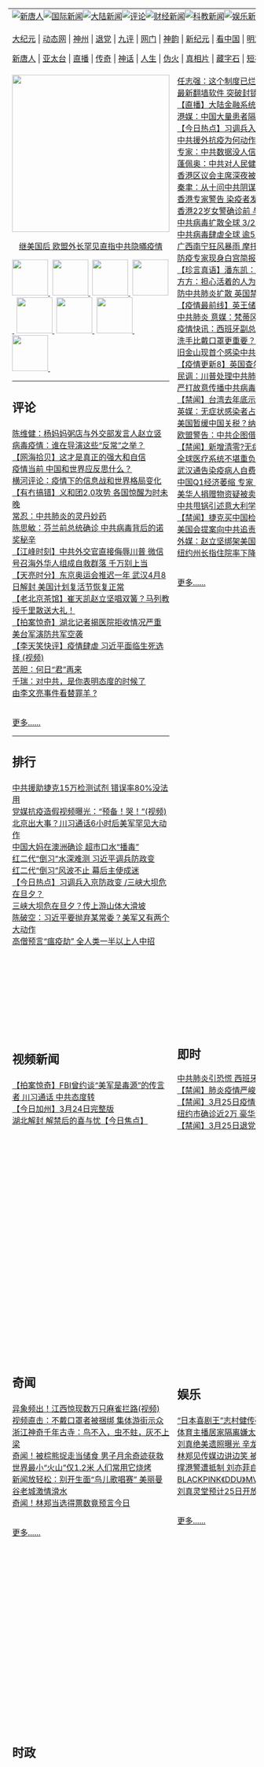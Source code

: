 <a name="1" id="1" target="_blank">&nbsp;</a> <span id="1">&nbsp;</span><table border="0"><tr><td colspan="3" VALIGN=TOP><a href="https://github.com/ukeat2546/ntdtv/blob/master/gb/prog204_1.md#1"><img src="https://raw.githubusercontent.com/ukeat2546/www/master/t/ntdtv/1.jpg" title="新唐人"></a><a href="https://github.com/ukeat2546/ntdtv/blob/master/gb/prog202_1.md#1"><img src="https://raw.githubusercontent.com/ukeat2546/www/master/t/ntdtv/2.jpg" title="国际新闻"></a><a href="https://github.com/ukeat2546/ntdtv/blob/master/gb/prog204_1.md#1"><img src="https://raw.githubusercontent.com/ukeat2546/www/master/t/ntdtv/3.jpg" title="大陆新闻"></a><a href="https://github.com/ukeat2546/ntdtv/blob/master/gb/prog207_1.md#1"><img src="https://raw.githubusercontent.com/ukeat2546/www/master/t/ntdtv/4.jpg" title="评论"></a><a href="https://github.com/ukeat2546/ntdtv/blob/master/gb/prog208_1.md#1"><img src="https://raw.githubusercontent.com/ukeat2546/www/master/t/ntdtv/5.jpg" title="财经新闻"></a><a href="https://github.com/ukeat2546/ntdtv/blob/master/gb/prog209_1.md#1"><img src="https://raw.githubusercontent.com/ukeat2546/www/master/t/ntdtv/6.jpg" title="科教新闻"></a><a href="https://github.com/ukeat2546/ntdtv/blob/master/gb/prog210_1.md#1"><img src="https://raw.githubusercontent.com/ukeat2546/www/master/t/ntdtv/7.jpg" title="娱乐新闻"></a><a href="https://github.com/ukeat2546/ntdtv/blob/master/gb/prog211_1.md#1"><img src="https://raw.githubusercontent.com/ukeat2546/www/master/t/ntdtv/8.jpg" title="体育新闻"></a><a href="https://github.com/ukeat2546/ntdtv/blob/master/gb/headline-news_1.md#1"><img src="https://raw.githubusercontent.com/ukeat2546/www/master/t/ntdtv/9.jpg" title="头条要闻"></a><a href="https://github.com/ukeat2546/ntdtv/blob/master/gb/editor-pickup_1.md#1"><img src="https://raw.githubusercontent.com/ukeat2546/www/master/t/ntdtv/10.jpg" title="编辑推荐"></a><a href="https://github.com/ukeat2546/ntdtv/blob/master/gb/culture-world_1.md#1"><img src="https://raw.githubusercontent.com/ukeat2546/www/master/t/ntdtv/11.jpg" title="博览天下"></a></td></tr><tr><td colspan="3" VALIGN=TOP><p><a href="/7" rel="nofollow">大纪元</a> | <a href="/513" rel="nofollow">动态网</a> | <a href="https://git.io/fjHpv" rel="nofollow">神州</a> | <a href="/8" rel="nofollow">退党</a> | <a href="https://git.io/fjHpU" rel="nofollow">九评</a> | <a href="https://git.io/fjHpT" rel="nofollow">网门</a> | <a href="/4" rel="nofollow">神韵</a> | <a href="https://git.io/fjHpI" rel="nofollow">新纪元</a> | <a href="/11" rel="nofollow">看中国</a> | <a href="/3" rel="nofollow">明慧网</a> | <a href="https://git.io/fjHpq" rel="nofollow">明慧十方</a> | <a href="https://git.io/fj9lQ" rel="nofollow">明慧焦点</a> | <a href="/9" rel="nofollow">希望之声</a> | <a href="https://git.io/fjHpY" rel="nofollow">漫谈党文化</a ></p><p><a href="/5" rel="nofollow">新唐人</a> | <a href="https://git.io/JervF" rel="nofollow">亚太台</a> | <a href="https://git.io/fjHpG" rel="nofollow">直播</a> | <a href="https://git.io/fj9lp" rel="nofollow">传奇</a> | <a href="https://git.io/fj9lX" rel="nofollow">神话</a> | <a href="https://git.io/fjHpZ" rel="nofollow">人生</a> | <a href="https://git.io/fjFNJ" rel="nofollow">伪火</a > | <a href="https://git.io/fjHpc" rel="nofollow">真相片</a> | <a href="https://git.io/fj9lK" rel="nofollow">藏字石</a> | <a href="https://git.io/fj9l5" rel="nofollow">短视频</a> | <a href="https://git.io/fjHpW" rel="nofollow">告诉未来</a > | <a href="https://git.io/fjHpl" rel="nofollow">终级目的</a> | <a href="https://git.io/fj9lM" rel="nofollow">中共活摘</a > | <a href="https://git.io/fjHp4" rel="nofollow">风雨天地行</a></p></td></tr>
<tr><td VALIGN=TOP width="355" height="1000"><a href="https://github.com/aknrvm2933/ntdtv/blob/master/gb/2020/03/25/a102808209.md#1"><img width="320" src="http://i.ntdtv.com/assets/uploads/2020/03/GettyImages-1199162861-360x202.jpg"><p align="center">继美国后  欧盟外长罕见直指中共隐暪疫情</p></a>
<a href="https://github.com/ukeat2546/ntdtv/blob/master/2020/03/25/a102808209.md#1" title="继美国后  欧盟外长罕见直指中共隐暪疫情""><img width="73" src="https://i.ntdtv.com/assets/uploads/2020/03/GettyImages-1199162861-360x202.jpg">&nbsp;</a>
<a href="https://github.com/ukeat2546/ntdtv/blob/master/2020/03/25/a102808504.md#1" title="川普：坚持社交疏离 4口之家得3千4百""><img width="73" src="https://i.ntdtv.com/assets/uploads/2020/03/GettyImages-1207984848-360x202.jpg">&nbsp;</a>
<a href="https://github.com/ukeat2546/ntdtv/blob/master/2020/03/25/a102808463.md#1" title="瘟疫下如何自救 新世纪影视出新片《危难时刻》""><img width="73" src="https://i.ntdtv.com/assets/uploads/2020/03/maxresdefault-2-10-360x202.jpg">&nbsp;</a>
<a href="https://github.com/ukeat2546/ntdtv/blob/master/2020/03/25/a102808468.md#1" title="【禁闻】中共违反世卫规定 各国索赔有法可依""><img width="73" src="https://i.ntdtv.com/assets/uploads/2020/03/2020-03-26_063726-360x202.jpg">&nbsp;</a>
<a href="https://github.com/ukeat2546/ntdtv/blob/master/2020/03/25/a102808433.md#1" title="武汉六成感染者未被发现 解封或存隐忧""><img width="73" src="https://i.ntdtv.com/assets/uploads/2020/03/GettyImages-1208075481-360x202.jpg">&nbsp;</a>
<a href="https://github.com/ukeat2546/ntdtv/blob/master/2020/03/25/a102808414.md#1" title="中共掩盖致瘟疫大流行 美民间 官方齐力追责""><img width="73" src="https://i.ntdtv.com/assets/uploads/2020/03/GettyImages-1208221615-360x202.jpg">&nbsp;</a>
<a href="https://github.com/ukeat2546/ntdtv/blob/master/2020/03/25/a102808106.md#1" title="【重播】3.25美国政府每日疫情发布会（中文同声翻译）""><img width="73" src="https://i.ntdtv.com/assets/uploads/2020/03/maxresdefault-1-22-360x202.jpg">&nbsp;</a>
<a href="https://github.com/ukeat2546/ntdtv/blob/master/2020/03/25/a102808281.md#1" title="首位染疫国家元首 和中共走得近""><img width="73" src="https://i.ntdtv.com/assets/uploads/2020/03/01-12-360x202.jpg">&nbsp;</a>
<br><hr><h2><p><strong>评论</strong></p></h2>
<a href="https://github.com/aknrvm2933/ntdtv/blob/master/2020/03/25/a102808301.md#1">陈维健：杨妈妈粥店与外交部发言人赵立竖</a><br>
<a href="https://github.com/aknrvm2933/ntdtv/blob/master/2020/03/25/a102808296.md#1">病毒疫情：谁在导演这些“反常”之举？</a><br>
<a href="https://github.com/aknrvm2933/ntdtv/blob/master/2020/03/25/a102808089.md#1">【网海拾贝】这才是真正的强大和自信</a><br>
<a href="https://github.com/aknrvm2933/ntdtv/blob/master/2020/03/25/a102807998.md#1">疫情当前 中国和世界应反思什么？</a><br>
<a href="https://github.com/aknrvm2933/ntdtv/blob/master/2020/03/25/a102807987.md#1">横河评论：疫情下的信息战和世界格局变化</a><br>
<a href="https://github.com/aknrvm2933/ntdtv/blob/master/2020/03/25/a102807970.md#1">【有冇搞错】义和团2.0攻势 各国惊醒为时未晚</a><br>
<a href="https://github.com/aknrvm2933/ntdtv/blob/master/2020/03/25/a102807965.md#1">常忍：中共肺炎的灵丹妙药</a><br>
<a href="https://github.com/aknrvm2933/ntdtv/blob/master/2020/03/25/a102807946.md#1">陈思敏：芬兰前总统确诊 中共病毒背后的诺奖秘辛</a><br>
<a href="https://github.com/aknrvm2933/ntdtv/blob/master/2020/03/25/a102807900.md#1">【江峰时刻】中共外交官直接侮辱川普 微信号召海外华人组成自救群落 千万别上当</a><br>
<a href="https://github.com/aknrvm2933/ntdtv/blob/master/2020/03/25/a102807889.md#1">【天亮时分】东京奥运会推迟一年 武汉4月8日解封 美国计划复活节恢复正常</a><br>
<a href="https://github.com/aknrvm2933/ntdtv/blob/master/2020/03/25/a102807885.md#1">【老北京茶馆】崔天凯赵立坚唱双簧？马列教授千里散送大礼！</a><br>
<a href="https://github.com/aknrvm2933/ntdtv/blob/master/2020/03/25/a102807872.md#1">【拍案惊奇】湖北记者揭医院拒收情况严重 美台军演防共军空袭</a><br>
<a href="https://github.com/aknrvm2933/ntdtv/blob/master/2020/03/24/a102807464.md#1">【李天笑快评】疫情肆虐 习近平面临生死选择 (视频)</a><br>
<a href="https://github.com/aknrvm2933/ntdtv/blob/master/2020/03/24/a102807428.md#1">苦胆：何日“君”再来</a><br>
<a href="https://github.com/aknrvm2933/ntdtv/blob/master/2020/03/24/a102807422.md#1">千瑞：对中共，是你表明态度的时候了</a><br>
<a href="https://github.com/aknrvm2933/ntdtv/blob/master/2020/03/24/a102807419.md#1">由李文亮事件看替罪羊 ?</a><br>
<br><p><a href="https://github.com/aknrvm2933/ntdtv/blob/master/gb/nscrw413.md#1">更多......</a></p><hr><h2><p><strong>排行</strong></p></h2>
<a href="https://github.com/aknrvm2933/ntdtv/blob/master/2020/03/24/a102807486.md#1">中共援助捷克15万检测试剂 错误率80%没法用</a><br>
<a href="https://github.com/aknrvm2933/ntdtv/blob/master/2020/03/24/a102806996.md#1">党媒抗疫造假视频曝光：“预备！哭！”(视频)</a><br>
<a href="https://github.com/aknrvm2933/ntdtv/blob/master/2020/03/24/a102806903.md#1">北京出大事？川习通话6小时后美军罕见大动作</a><br>
<a href="https://github.com/aknrvm2933/ntdtv/blob/master/2020/03/24/a102806900.md#1">中国大妈在澳洲确诊 超市口水“播毒”</a><br>
<a href="https://github.com/aknrvm2933/ntdtv/blob/master/2020/03/25/a102807907.md#1">红二代“倒习”水深难测 习近平调兵防政变</a><br>
<a href="https://github.com/aknrvm2933/ntdtv/blob/master/2020/03/24/a102806878.md#1">红二代“倒习”风波不止 幕后主使成迷</a><br>
<a href="https://github.com/aknrvm2933/ntdtv/blob/master/2020/03/25/a102808010.md#1">【今日热点】习调兵入京防政变 /三峡大坝危在旦夕？</a><br>
<a href="https://github.com/aknrvm2933/ntdtv/blob/master/2020/03/25/a102807988.md#1">三峡大坝危在旦夕？传上游山体大滑坡</a><br>
<a href="https://github.com/aknrvm2933/ntdtv/blob/master/2020/03/24/a102806857.md#1">陈破空：习近平要抛弃某常委？美军又有两个大动作</a><br>
<a href="https://github.com/aknrvm2933/ntdtv/blob/master/2020/03/25/a102807769.md#1">高僧预言“瘟疫劫” 全人类一半以上人中招</a><br>
</td><td VALIGN=TOP width="352" nowrap>
<a href="https://github.com/aknrvm2933/ntdtv/blob/master/2020/03/26/a102808592.md#1">任志强：这个制度已烂透 必须推倒这堵墙(视频)</a><br>
<a href="https://github.com/aknrvm2933/ntdtv/blob/master/2020/03/26/a102808561.md#1">最新翻墙软件 突破封锁访问大纪元新唐人</a><br>
<a href="https://github.com/aknrvm2933/ntdtv/blob/master/2020/03/25/a102808110.md#1">【直播】大陆金融系统至少千人染中共病毒 英查尔斯王子染疫</a><br>
<a href="https://github.com/aknrvm2933/ntdtv/blob/master/2020/03/25/a102808055.md#1">港媒：中国大量患者隔离“自然死”埋山林</a><br>
<a href="https://github.com/aknrvm2933/ntdtv/blob/master/2020/03/25/a102808010.md#1">【今日热点】习调兵入京防政变 /三峡大坝危在旦夕？</a><br>
<a href="https://github.com/aknrvm2933/ntdtv/blob/master/2020/03/25/a102808017.md#1">中共援外抗疫为何动作频频？专家揭内幕</a><br>
<a href="https://github.com/aknrvm2933/ntdtv/blob/master/2020/03/26/a102808755.md#1">专家：中共数据没人信 复工会引爆第二波疫情</a><br>
<a href="https://github.com/aknrvm2933/ntdtv/blob/master/2020/03/26/a102808718.md#1">蓬佩奥：中共对人民健康和生活构成严重威胁</a><br>
<a href="https://github.com/aknrvm2933/ntdtv/blob/master/2020/03/26/a102808714.md#1">香港区议会主席深夜被捕 许智峯：公报私仇</a><br>
<a href="https://github.com/aknrvm2933/ntdtv/blob/master/2020/03/26/a102808624.md#1">秦聿：从十问中共阴谋论到天安门自焚十大疑点</a><br>
<a href="https://github.com/aknrvm2933/ntdtv/blob/master/2020/03/26/a102808659.md#1">香港专家警告 染疫者发病首周唾液最毒</a><br>
<a href="https://github.com/aknrvm2933/ntdtv/blob/master/2020/03/26/a102808667.md#1">香港22岁女警确诊前 与30名同事靶场练枪</a><br>
<a href="https://github.com/aknrvm2933/ntdtv/blob/master/2020/03/26/a102808657.md#1">中共病毒扩散全球 3/26最新情报</a><br>
<a href="https://github.com/aknrvm2933/ntdtv/blob/master/2020/03/26/a102808646.md#1">中共病毒肆虐全球 逾50万人连署促世卫秘书长下台</a><br>
<a href="https://github.com/aknrvm2933/ntdtv/blob/master/2020/03/26/a102808628.md#1">广西南宁狂风暴雨 摩托水中飘 (视频)</a><br>
<a href="https://github.com/aknrvm2933/ntdtv/blob/master/2020/03/26/a102808642.md#1">防疫专家现身白宫简报会 击碎中共官媒与川普不合谣言【旧金山焦点】</a><br>
<a href="https://github.com/aknrvm2933/ntdtv/blob/master/2020/03/26/a102808619.md#1">【珍言真语】潘东凯：林郑让中共病毒散布全球</a><br>
<a href="https://github.com/aknrvm2933/ntdtv/blob/master/2020/03/26/a102808620.md#1">方方：担心活着的人为利益 令死者白死</a><br>
<a href="https://github.com/aknrvm2933/ntdtv/blob/master/2020/03/26/a102808617.md#1">防中共肺炎扩散 英国禁足3周 国会暂停开议4周</a><br>
<a href="https://github.com/aknrvm2933/ntdtv/blob/master/2020/03/26/a102808598.md#1">【疫情最前线】英王储确诊 意大利感染或低估九成</a><br>
<a href="https://github.com/aknrvm2933/ntdtv/blob/master/2020/03/26/a102808604.md#1">中共肺炎 意媒：梵蒂冈一神父确诊</a><br>
<a href="https://github.com/aknrvm2933/ntdtv/blob/master/2020/03/26/a102808573.md#1">疫情快讯：西班牙副总理确诊 英国37岁大使去世</a><br>
<a href="https://github.com/aknrvm2933/ntdtv/blob/master/2020/03/26/a102808583.md#1">洗手比戴口罩更重要？别错过6个洗手时间点</a><br>
<a href="https://github.com/aknrvm2933/ntdtv/blob/master/2020/03/26/a102808551.md#1">旧金山现首个感染中共病毒死亡病例</a><br>
<a href="https://github.com/aknrvm2933/ntdtv/blob/master/2020/03/19/a102803661.md#1">【疫情更新8】英国查尔斯王子染病 摩纳哥国王中招</a><br>
<a href="https://github.com/aknrvm2933/ntdtv/blob/master/2020/03/25/a102808335.md#1">民调：川普处理中共肺炎 支持率高达60%</a><br>
<a href="https://github.com/aknrvm2933/ntdtv/blob/master/2020/03/25/a102808421.md#1">严打故意传播中共病毒者 司法部或指控为恐怖分子</a><br>
<a href="https://github.com/aknrvm2933/ntdtv/blob/master/2020/03/25/a102808517.md#1">【禁闻】台湾去年底示警人传人 WHO为何不公告？</a><br>
<a href="https://github.com/aknrvm2933/ntdtv/blob/master/2020/03/25/a102808319.md#1">英媒：无症状感染者占6成 武汉解封恐疫情再爆发</a><br>
<a href="https://github.com/aknrvm2933/ntdtv/blob/master/2020/03/25/a102808455.md#1">美国暂缓中国关税？纳瓦罗：假新闻</a><br>
<a href="https://github.com/aknrvm2933/ntdtv/blob/master/2020/03/25/a102808440.md#1">欧盟警告：中共企图借助疫情扩大政治影响</a><br>
<a href="https://github.com/aknrvm2933/ntdtv/blob/master/2020/03/25/a102808472.md#1">【禁闻】新增清零?无症状感染者或成“游荡毒源”</a><br>
<a href="https://github.com/aknrvm2933/ntdtv/blob/master/2020/03/25/a102808470.md#1">全球医疗系统不堪重负 川普应对获支持</a><br>
<a href="https://github.com/aknrvm2933/ntdtv/blob/master/2020/03/25/a102808361.md#1">武汉通告染疫病人自费治疗 舆论沸腾当局“辟谣”</a><br>
<a href="https://github.com/aknrvm2933/ntdtv/blob/master/2020/03/25/a102808436.md#1">中国Q1经济萎缩 专家﹕美中恐加速脱钩</a><br>
<a href="https://github.com/aknrvm2933/ntdtv/blob/master/2020/03/25/a102808401.md#1">美华人捐赠物资疑被卖回美国 爆料人遭中方威胁</a><br>
<a href="https://github.com/aknrvm2933/ntdtv/blob/master/2020/03/25/a102808363.md#1">中共甩锅引述意大利学者言论 遭本人怒斥恶意扭曲</a><br>
<a href="https://github.com/aknrvm2933/ntdtv/blob/master/2020/03/25/a102808395.md#1">【禁闻】捷克买中国检测盒 准确率不及抛硬币</a><br>
<a href="https://github.com/aknrvm2933/ntdtv/blob/master/2020/03/25/a102808349.md#1">美国会提案向中共追责 索赔疫情造成的巨额损失</a><br>
<a href="https://github.com/aknrvm2933/ntdtv/blob/master/2020/03/25/a102808354.md#1">外媒：赵立坚绑架美国女子推特 甩锅美国</a><br>
<a href="https://github.com/aknrvm2933/ntdtv/blob/master/2020/03/25/a102808386.md#1">纽约州长指住院率下降 社交距离防疫见效</a><br>
<br><p><a href="https://github.com/aknrvm2933/ntdtv/blob/master/gb/nscrw413.md#1">更多......</a></td><td VALIGN=TOP rowspan=50><a href="https://git.io/fj9l0" target="_blank"><img width="130" src="https://raw.githubusercontent.com/ukeat2546/djy/master/gb/130/gudianwu.jpg" title="神韵古典舞技巧表演" alt="神韵古典舞技巧表演"></a><br><a href="https://git.io/fj9la" target="_blank"><img width="130" src="https://raw.githubusercontent.com/ukeat2546/djy/master/gb/130/9ping.jpg" title="九评共产党" alt="九评共产党"></a><br><a href="https://git.io/fj9lr" target="_blank"><img width="130" src="https://raw.githubusercontent.com/ukeat2546/djy/master/gb/130/communism.jpg" title="共产主义终极目的" alt="共产主义终极目的"></a><br><a href="https://git.io/fjFNJ" target="_blank"><img width="130" src="https://raw.githubusercontent.com/ukeat2546/djy/master/gb/130/weihuo.jpg" title="中共的伪火骗局" alt="中共的伪火骗局"></a><br><a href="https://git.io/fj9lK" target="_blank"><img width="130" src="https://raw.githubusercontent.com/ukeat2546/djy/master/gb/130/changzhi.jpg" title="古今奇观-藏字石" alt="古今奇观-藏字石"></a><br><a href="https://git.io/fj9lP" target="_blank"><img width="130" src="https://raw.githubusercontent.com/ukeat2546/djy/master/gb/130/tianan.jpg" title="通往天安门的旅程" alt="通往天安门的旅程"></a><br><a href="https://git.io/fj9lX" target="_blank"><img width="130" src="https://raw.githubusercontent.com/ukeat2546/djy/master/gb/130/weilai.jpg" title="未来人的神话" alt="未来人的神话"></a><br><a href="https://git.io/fj9l1" target="_blank"><img width="130" src="https://raw.githubusercontent.com/ukeat2546/djy/master/gb/130/ji-zy.jpg" title="中共罪恶的活摘" alt="中共罪恶的活摘"></a><br><a href="https://git.io/fj9lM" target="_blank"><img width="130" src="https://raw.githubusercontent.com/ukeat2546/djy/master/gb/130/huozhai.jpg" title="铁证如山" alt="铁证如山"></a><br><a href="https://git.io/fj9lD" target="_blank"><img width="130" src="https://raw.githubusercontent.com/ukeat2546/djy/master/gb/130/4ke.jpg" title="一家四口死于中共暴政" alt="一家四口死于中共暴政"></a><br><a href="https://git.io/fj9ly" target="_blank"><img width="130" src="https://raw.githubusercontent.com/ukeat2546/djy/master/gb/130/jie-di.jpg" title="─弟妹相继死于中共迫害" alt="─弟妹相继死于中共迫害"></a><br><a href="https://git.io/fj9lS" target="_blank"><img width="130" src="https://raw.githubusercontent.com/ukeat2546/djy/master/gb/130/ma-sj.jpg" title="她们许多已经被中共迫害至死" alt="她们许多已经被中共迫害至死"></a><br><a href="https://git.io/fj9l9" target="_blank"><img width="130" src="https://raw.githubusercontent.com/ukeat2546/djy/master/gb/130/shuan-cxl.jpg" title="双城血泪" alt="双城血泪"></a><br><a href="https://git.io/fj9lH" target="_blank"><img width="130" src="https://raw.githubusercontent.com/ukeat2546/djy/master/gb/130/wu-zbh.jpg" title="震撼人心的无罪辩护" alt="震撼人心的无罪辩护"></a><br><a href="https://git.io/fj9lQ" target="_blank"><img width="130" src="https://raw.githubusercontent.com/ukeat2546/djy/master/gb/130/6c10-720.jpg" title="从610到720" alt="从610到720"></a><br><a href="https://git.io/fj9l7" target="_blank"><img width="130" src="https://raw.githubusercontent.com/ukeat2546/djy/master/gb/130/xian-z.jpg" title="中共官员的选择" alt="中共官员的选择"></a><br><a href="https://git.io/fj9l5" target="_blank"><img width="130" src="https://raw.githubusercontent.com/ukeat2546/djy/master/gb/130/1400l.jpg" title="剖析1400例" alt="剖析1400例"></a><br><a href="https://git.io/fj9lb" target="_blank"><img width="130" src="https://raw.githubusercontent.com/ukeat2546/djy/master/gb/130/425.jpg" title="万人上访真相" alt="万人上访真相"></a><br><a href="https://git.io/fj9lN" target="_blank"><img width="130" src="https://raw.githubusercontent.com/ukeat2546/djy/master/gb/130/qing-h.jpg" title="被中共迫害的清华学子" alt="被中共迫害的清华学子"></a><br><a href="https://git.io/fj9lx" target="_blank"><img width="130" src="https://raw.githubusercontent.com/ukeat2546/djy/master/gb/130/jian-z513.jpg" title="见证513" alt="见证513"></a><br><a href="https://git.io/fj9lp" target="_blank"><img width="130" src="https://raw.githubusercontent.com/ukeat2546/djy/master/gb/130/gongfu.jpg" title="功夫 寻道" alt="功夫 寻道"></a><br><a href="https://git.io/fj9lh" target="_blank"><img width="130" src="https://raw.githubusercontent.com/ukeat2546/djy/master/gb/130/guangguimian.jpg" title="歌唱家人生奇迹" alt="歌唱家人生奇迹"></a><br><a href="https://git.io/fj9lj" target="_blank"><img width="130" src="https://raw.githubusercontent.com/ukeat2546/djy/master/gb/130/ming-jjy.jpg" title="名校精英的选择" alt="名校精英的选择"></a><br><a href="https://git.io/fj98e" target="_blank"><img width="130" src="https://raw.githubusercontent.com/ukeat2546/djy/master/gb/130/yin-lj.jpg" title="音乐之家的故事" alt="音乐之家的故事"></a><br><a href="https://git.io/fj98v" target="_blank"><img width="130" src="https://raw.githubusercontent.com/ukeat2546/djy/master/gb/130/ming-hsf.jpg" title="平凡中的不平凡" alt="平凡中的不平凡"></a><br><a href="https://github.com/ukeat2546/www/blob/master/README.md?dfh#9" target="_blank"><img width="130" src="https://raw.githubusercontent.com/ukeat2546/djy/master/gb/130/yong-h.jpg" title="永恒的见证"  alt="永恒的见证"></a><br><a href="https://github.com/ukeat2546/djy/blob/master/gb/13/9/29/n3974789.md?dfh#1" target="_blank"><img width="130" src="https://raw.githubusercontent.com/ukeat2546/djy/master/gb/130/shang-lnz.jpg" title="善良女子被中共投男牢"  alt="善良女子被中共投男牢"></a><br><a href="https://github.com/ukeat2546/djy/blob/master/gb/16/3/16/n4663449.md?dfh#1" target="_blank"><img width="130" src="https://raw.githubusercontent.com/ukeat2546/djy/master/gb/130/huo-z3.jpg" title="警卫目击中共活摘"  alt="警卫目击中共活摘"></a><br><a href="https://github.com/ukeat2546/djy/blob/master/gb/16/8/7/n8177641.md?dfh#1" target="_blank"><img width="130" src="https://raw.githubusercontent.com/ukeat2546/djy/master/gb/130/huo-z4.jpg" title="证人描述活摘恐怖"  alt="证人描述活摘恐怖"></a><br><a href="https://github.com/ukeat2546/djy/blob/master/gb/10/4/19/n2881569.md?dfh#1" target="_blank"><img width="130" src="https://raw.githubusercontent.com/ukeat2546/djy/master/gb/130/huo-z1.jpg" title="揭开活摘器官黑幕"  alt="揭开活摘器官黑幕"></a><br><a href="https://github.com/ukeat2546/djy/blob/master/gb/10/11/7/n3077476.md?dfh#1" target="_blank"><img width="130" src="https://raw.githubusercontent.com/ukeat2546/djy/master/gb/130/ma-ks.jpg" title="马克思的成魔之路"  alt="马克思的成魔之路"></a><br><a href="https://github.com/ukeat2546/djy/blob/master/gb/18/5/10/n10381511.md?dfh#1" target="_blank"><img width="130" src="https://raw.githubusercontent.com/ukeat2546/djy/master/gb/130/st1.jpg" title="关注3亿人三退"  alt="关注3亿人三退"></a><br><a href="https://github.com/ukeat2546/djy/blob/master/gb/18/3/21/n10237682.md?dfh#1" target="_blank"><img width="130" src="https://raw.githubusercontent.com/ukeat2546/djy/master/gb/130/jie-t.jpg" title="解体中共复兴中华"  alt="解体中共复兴中华"></a><br><a href="https://github.com/ukeat2546/djy/blob/master/gb/9/2/9/n2422991.md?dfh#1" target="_blank"><img width="130" src="https://raw.githubusercontent.com/ukeat2546/djy/master/gb/130/gao-zs.jpg" title="中共迫害良心律师"  alt="中共迫害良心律师"></a><br><a href="https://github.com/ukeat2546/djy/blob/master/gb/18/12/9/n10900044.md?dfh#1" target="_blank"><img width="130" src="https://raw.githubusercontent.com/ukeat2546/djy/master/gb/130/sj1.jpg" title="303万人举报江泽民"  alt="303万人举报江泽民"></a><br><a href="https://github.com/ukeat2546/djy/blob/master/gb/18/8/28/n10672014.md?dfh#1" target="_blank"><img width="130" src="https://raw.githubusercontent.com/ukeat2546/djy/master/gb/130/sj2.jpg" title="这些官员为何起诉江泽民"  alt="这些官员为何起诉江泽民"></a><br><a href="https://github.com/ukeat2546/djy/blob/master/gb/8/12/18/n2367165.md?dfh#1" target="_blank"><img width="130" src="https://raw.githubusercontent.com/ukeat2546/djy/master/gb/130/liangan.jpg" title="海峡两岸的强烈反差"  alt="海峡两岸的强烈反差"></a><br><a href="https://github.com/ukeat2546/djy/blob/master/gb/15/12/10/n4593139.md?dfh#1" target="_blank"><img width="130" src="https://raw.githubusercontent.com/ukeat2546/djy/master/gb/130/jia-ndzl.jpg" title="加拿大总理的贺信"  alt="加拿大总理的贺信"></a><br><a href="https://github.com/ukeat2546/djy/blob/master/gb/11/6/17/n3289382.md?dfh#1" target="_blank"><img width="130" src="https://raw.githubusercontent.com/ukeat2546/djy/master/gb/130/xiao-wd.jpg" title="探寻真相兼听则明"  alt="探寻真相兼听则明"></a><br><a href="https://github.com/ukeat2546/djy/blob/master/gb/18/10/27/n10812623.md?dfh#1" target="_blank"><img width="130" src="https://raw.githubusercontent.com/ukeat2546/djy/master/gb/130/yindu.jpg" title="印度媒体报道东方"  alt="印度媒体报道东方"></a><br><a href="https://github.com/ukeat2546/djy/blob/master/gb/18/6/9/n10469652.md?dfh#1" target="_blank"><img width="130" src="https://raw.githubusercontent.com/ukeat2546/djy/master/gb/130/xie-j.jpg" title="不一样的海外校园"  alt="不一样的海外校园"></a><br><a href="https://github.com/ukeat2546/djy/blob/master/gb/7/4/5/n1669415.md?dfh#1" target="_blank"><img width="130" src="https://raw.githubusercontent.com/ukeat2546/djy/master/gb/130/li-up.jpg" title="从大师到徒弟的传奇"  alt="从大师到徒弟的传奇"></a><br><a href="https://github.com/ukeat2546/djy/blob/master/gb/17/5/26/n9191512.md?dfh#1" target="_blank"><img width="130" src="https://raw.githubusercontent.com/ukeat2546/djy/master/gb/130/zfl2.jpg" title="亿万人与东方一本奇书"  alt="亿万人与东方一本奇书"></a><br><a href="https://github.com/ukeat2546/djy/blob/master/gb/13/11/27/n4020290.md?dfh#1" target="_blank"><img width="130" src="https://raw.githubusercontent.com/ukeat2546/djy/master/gb/130/zhen-h.jpg" title="大陆见不到的震撼场面"  alt="大陆见不到的震撼场面"></a><br><a href="https://github.com/ukeat2546/djy/blob/master/gb/15/7/17/n4482910.md?dfh#1" target="_blank"><img width="130" src="https://raw.githubusercontent.com/ukeat2546/djy/master/gb/130/dalu-sk.jpg" title="人心向善 大陆当初盛况"  alt="人心向善 大陆当初盛况"></a><br><a href="https://github.com/ukeat2546/djy/blob/master/gb/19/1/5/n10955468.md?dfh#1" target="_blank"><img width="130" src="https://raw.githubusercontent.com/ukeat2546/djy/master/gb/130/zfl1.jpg" title="追寻真理 这书讲什么"  alt="追寻真理 这书讲什么"></a><br><a href="https://github.com/ukeat2546/www/blob/master/README.md?dfh#1" target="_blank"><img width="130" src="https://raw.githubusercontent.com/ukeat2546/djy/master/gb/130/fq1.jpg" title="下载免费翻墙软件"  alt="下载免费翻墙软件"></a><br></td></tr>
<tr><td width="355"><h2><p><strong>视频新闻</strong></p></h2>
<a href="https://github.com/aknrvm2933/ntdtv/blob/master/2020/03/26/a102808698.md#1">【拍案惊奇】FBI曾约谈“美军是毒源”的传言者 川习通话 中共态度转</a><br>
<a href="https://github.com/aknrvm2933/ntdtv/blob/master/2020/03/26/a102808653.md#1">【今日加州】3月24日完整版</a><br>
<a href="https://github.com/aknrvm2933/ntdtv/blob/master/2020/03/26/a102808648.md#1">湖北解封 解禁后的喜与忧【今日焦点】</a><br>
</td><td width="352"><h2>即时</h2>
<a href="https://github.com/aknrvm2933/ntdtv/blob/master/2020/03/26/a102808729.md#1">中共肺炎引恐慌 西班牙镇民向载送病患车队掷石头</a><br>
<a href="https://github.com/aknrvm2933/ntdtv/blob/master/2020/03/26/a102808568.md#1">【禁闻】肺炎疫情严峻 纽约与中共关系透视</a><br>
<a href="https://github.com/aknrvm2933/ntdtv/blob/master/2020/03/26/a102808536.md#1">【禁闻】3月25日疫情爆料</a><br>
<a href="https://github.com/aknrvm2933/ntdtv/blob/master/2020/03/25/a102808521.md#1">纽约市确诊近2万 豪华酒店为医护人员开放</a><br>
<a href="https://github.com/aknrvm2933/ntdtv/blob/master/2020/03/25/a102808514.md#1">【禁闻】3月25日退党精选</a><br>
</tr><tr><td width="355"><h2><p><strong>奇闻</strong></p></h2>
<a href="https://github.com/aknrvm2933/ntdtv/blob/master/2020/03/08/a102794672.md#1">异象频出！江西惊现数万只麻雀拦路(视频)</a><br>
<a href="https://github.com/aknrvm2933/ntdtv/blob/master/2020/02/15/a102777909.md#1">视频直击：不戴口罩者被捆绑 集体游街示众</a><br>
<a href="https://github.com/aknrvm2933/ntdtv/blob/master/2019/10/08/a102681504.md#1">浙江神奇千年古寺：鸟不入，虫不蛀，灰不上梁</a><br>
<a href="https://github.com/aknrvm2933/ntdtv/blob/master/2019/06/28/a102610849.md#1">奇闻！被棕熊捉走当储食 男子月余奇迹获救</a><br>
<a href="https://github.com/aknrvm2933/ntdtv/blob/master/2019/06/26/a102609576.md#1">世界最小“火山”仅1.2米 人们常用它烧烤</a><br>
<a href="https://github.com/aknrvm2933/ntdtv/blob/master/2019/06/25/a102609159.md#1">新闻放轻松：别开生面“鸟儿歌唱赛” 美丽曼谷老城激情滑水</a><br>
<a href="https://github.com/aknrvm2933/ntdtv/blob/master/2019/06/19/a102604748.md#1">奇闻！林郑当选得票数竟预言今日</a><br>
<br><p><a href="https://github.com/aknrvm2933/ntdtv/blob/master/gb/nscrw413.md#1">更多......</a></p></td><td><h2><p><strong>娱乐</strong></p></h2>
<a href="https://github.com/aknrvm2933/ntdtv/blob/master/2020/03/25/a102808132.md#1">“日本喜剧王”志村健传确诊中共肺炎</a><br>
<a href="https://github.com/aknrvm2933/ntdtv/blob/master/2020/03/25/a102808129.md#1">体育主播居家隔离嫌太闷 搞笑播报 “日常家事”</a><br>
<a href="https://github.com/aknrvm2933/ntdtv/blob/master/2020/03/25/a102808125.md#1">刘真绝美遗照曝光 辛龙盼“生死相伴”</a><br>
<a href="https://github.com/aknrvm2933/ntdtv/blob/master/2020/03/24/a102807366.md#1">林郑见传媒边讲边笑 被杜汶泽评为低级演员</a><br>
<a href="https://github.com/aknrvm2933/ntdtv/blob/master/2020/03/23/a102806751.md#1">撑港警遭抵制  刘亦菲自称“亚裔”又被陆民骂爆</a><br>
<a href="https://github.com/aknrvm2933/ntdtv/blob/master/2020/03/24/a102807244.md#1">BLACKPINK《DDU》MV破11亿浏览 韩团新纪录</a><br>
<a href="https://github.com/aknrvm2933/ntdtv/blob/master/2020/03/24/a102807241.md#1">刘真灵堂预计25日开放 追思会下月举行</a><br>
<br><p><a href="https://github.com/aknrvm2933/ntdtv/blob/master/gb/nscrw413.md#1">更多......</a></p></td></tr><tr><td><h2>时政</h2>
<tr><td width="355"><a href="https://github.com/aknrvm2933/ntdtv/blob/master/gb/prog1132">更多</a></h2>                    <a target="_blank" href="https://cn.ntdtv.com/gb/2020/03/26/a102808755.md#1"><img width="320" src="http://i.ntdtv.com/assets/uploads/2020/03/GettyImages-1214502408-360x202.jpg"><p align="center">专家：中共数据没人信 复工会引爆第二波疫情</p></a>
<a target="_blank" href="https://github.com/aknrvm2933/ntdtv/blob/master/2020/03/26/a102808755.md#1">专家：中共数据没人信 复工会引爆第二波疫情</a><br>
<a target="_blank" href="https://github.com/aknrvm2933/ntdtv/blob/master/2020/03/26/a102808718.md#1">蓬佩奥：中共对人民健康和生活构成严重威胁</a><br>
<a target="_blank" href="https://github.com/aknrvm2933/ntdtv/blob/master/2020/03/26/a102808659.md#1">香港专家警告 染疫者发病首周唾液最毒</a><br>
<a target="_blank" href="https://github.com/aknrvm2933/ntdtv/blob/master/2020/03/26/a102808628.md#1">广西南宁狂风暴雨 摩托水中飘 (视频)</a><br>
<a target="_blank" href="https://github.com/aknrvm2933/ntdtv/blob/master/2020/03/26/a102808620.md#1">方方：担心活着的人为利益 令死者白死</a><br>
<a target="_blank" href="https://github.com/aknrvm2933/ntdtv/blob/master/2020/03/26/a102808592.md#1">任志强：这个制度已烂透 必须推倒这堵墙(视频)</a><br>
<a target="_blank" href="https://github.com/aknrvm2933/ntdtv/blob/master/2020/03/19/a102803661.md#1">【疫情更新8】英国查尔斯王子染病 摩纳哥国王中招</a><br>
<a target="_blank" href="https://github.com/aknrvm2933/ntdtv/blob/master/2020/03/25/a102808319.md#1">英媒：无症状感染者占6成 武汉解封恐疫情再爆发</a><br>
<a target="_blank" href="https://github.com/aknrvm2933/ntdtv/blob/master/2020/03/25/a102808361.md#1">武汉通告染疫病人自费治疗 舆论沸腾当局“辟谣”</a><br>
<a target="_blank" href="https://github.com/aknrvm2933/ntdtv/blob/master/2020/03/25/a102808433.md#1">武汉六成感染者未被发现 解封或存隐忧</a><br>
<br><p><a href="https://github.com/aknrvm2933/ntdtv/blob/master/gb/nscrw413.md#1">更多......</a></p></td><td><h2>财经</h2>
<br><p><a href="https://github.com/aknrvm2933/ntdtv/blob/master/gb/nscrw413.md#1">更多......</a></p></td></tr><tr><td><h2>社会</h2>
<br><p><a href="https://github.com/aknrvm2933/ntdtv/blob/master/gb/nscrw413.md#1">更多......</a></p></td><td><h2>人权</h2>
